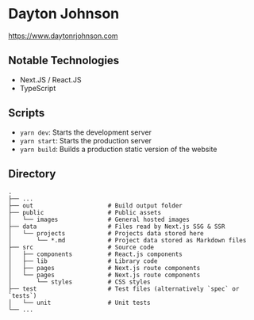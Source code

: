 # Dayton Johnson

https://www.daytonrjohnson.com

## Notable Technologies

- Next.JS / React.JS
- TypeScript

## Scripts

- `yarn dev`: Starts the development server
- `yarn start`: Starts the production server
- `yarn build`: Builds a production static version of the website

## Directory

    .
    ├── ...
    ├── out                     # Build output folder
    ├── public                  # Public assets
    │   └── images              # General hosted images
    ├── data                    # Files read by Next.js SSG & SSR
    │   └── projects            # Projects data stored here
    │       └── *.md            # Project data stored as Markdown files
    ├── src                     # Source code
    │   ├── components          # React.js components
    │   ├── lib                 # Library code
    │   ├── pages               # Next.js route components
    │   └── pages               # Next.js route components
    │       └── styles          # CSS styles
    ├── test                    # Test files (alternatively `spec` or `tests`)
    │   └── unit                # Unit tests
    └── ...
